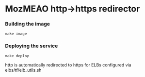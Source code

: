 # MozMEAO http->https redirector

### Building the image

```shell
make image
```

### Deploying the service

```shell
make deploy
```

http is automatically redirected to https for ELBs configured via elbs/tf/elb_utils.sh


